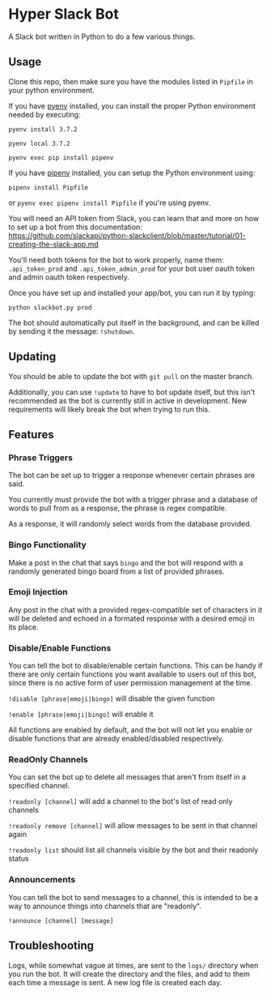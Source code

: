 # Hyper Slack Bot

A Slack bot written in Python to do a few various things.

## Usage

Clone this repo, then make sure you have the modules listed in `Pipfile` in your python environment.

If you have [pyenv](https://github.com/pyenv/pyenv) installed, you can install the proper Python environment needed by executing:

`pyenv install 3.7.2`

`pyenv local 3.7.2`

`pyenv exec pip install pipenv`

If you have [pipenv](https://pypi.org/project/pipenv) installed, you can setup the Python environment using:

`pipenv install Pipfile`

or `pyenv exec pipenv install Pipfile` if you're using pyenv.

You will need an API token from Slack, you can learn that and more on how to set up a bot from this documentation: https://github.com/slackapi/python-slackclient/blob/master/tutorial/01-creating-the-slack-app.md

You'll need both tokens for the bot to work properly, name them: `.api_token_prod` and `.api_token_admin_prod` for your bot user oauth token and admin oauth token respectively.

Once you have set up and installed your app/bot, you can run it by typing:

`python slackbot.py prod`

The bot should automatically put itself in the background, and can be killed by sending it the message: `!shutdown`.

## Updating

You should be able to update the bot with `git pull` on the master branch.

Additionally, you can use `!update` to have to bot update itself, but this isn't recommended as the bot is currently still in active in development. New requirements will likely break the bot when trying to run this.

## Features

### Phrase Triggers

The bot can be set up to trigger a response whenever certain phrases are said.

You currently must provide the bot with a trigger phrase and a database of words to pull from as a response, the phrase is regex compatible.

As a response, it will randomly select words from the database provided.

### Bingo Functionality

Make a post in the chat that says `bingo` and the bot will respond with a randomly generated bingo board from a list of provided phrases.

### Emoji Injection

Any post in the chat with a provided regex-compatible set of characters in it will be deleted and echoed in a formated response with a desired emoji in its place.

### Disable/Enable Functions

You can tell the bot to disable/enable certain functions. This can be handy if there are only certain functions you want available to users out of this bot, since there is no active form of user permission management at the time.

`!disable [phrase|emoji|bingo]` will disable the given function

`!enable [phrase|emoji|bingo]` will enable it

All functions are enabled by default, and the bot will not let you enable or disable functions that are already enabled/disabled respectively.

### ReadOnly Channels

You can set the bot up to delete all messages that aren't from itself in a specified channel.

`!readonly [channel]` will add a channel to the bot's list of read only channels

`!readonly remove [channel]` will allow messages to be sent in that channel again

`!readonly list` should list all channels visible by the bot and their readonly status

### Announcements

You can tell the bot to send messages to a channel, this is intended to be a way to announce things into channels that are "readonly".

`!announce [channel] [message]`

## Troubleshooting

Logs, while somewhat vague at times, are sent to the `logs/` directory when you run the bot. It will create the directory and the files, and add to them each time a message is sent. A new log file is created each day.

